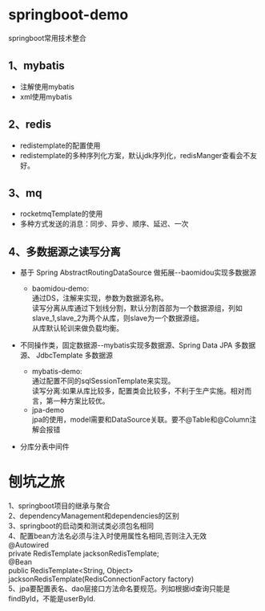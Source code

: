 # springboot-demo
springboot常用技术整合  
## 1、mybatis
* 注解使用mybatis
* xml使用mybatis  
## 2、redis
* redistemplate的配置使用
* redistemplate的多种序列化方案，默认jdk序列化，redisManger查看会不友好。  
## 3、mq  
* rocketmqTemplate的使用
* 多种方式发送的消息：同步、异步、顺序、延迟、一次  
## 4、多数据源之读写分离  
* 基于 Spring AbstractRoutingDataSource 做拓展--baomidou实现多数据源  
  * baomidou-demo:  
    通过DS，注解来实现，参数为数据源名称。  
    读写分离从库通过下划线分割，默认分割首部为一个数据源组，列如slave_1,slave_2为两个从库，则slave为一个数据源组。  
    从库默认轮训来做负载均衡。
* 不同操作类，固定数据源--mybatis实现多数据源、Spring Data JPA 多数据源、 JdbcTemplate 多数据源  
  * mybatis-demo:  
    通过配置不同的sqlSessionTemplate来实现。  
    读写分离:如果从库比较多，配置类会比较多，不利于生产实施。相对而言，第一种方案比较优。  
  * jpa-demo  
    jpa的使用，model需要和DataSource关联。要不@Table和@Column注解会报错   
    
      
* 分库分表中间件  

# 刨坑之旅
1、springboot项目的继承与聚合   
2、dependencyManagement和dependencies的区别  
3、springboot的启动类和测试类必须包名相同  
4、配置bean方法名必须与注入时使用属性名相同,否则注入无效  
@Autowired  
    private RedisTemplate jacksonRedisTemplate;  
@Bean  
    public RedisTemplate<String, Object> jacksonRedisTemplate(RedisConnectionFactory factory)  
5、jpa要配置表名、dao层接口方法命名要规范。列如根据id查询只能是findById，不能是userById.